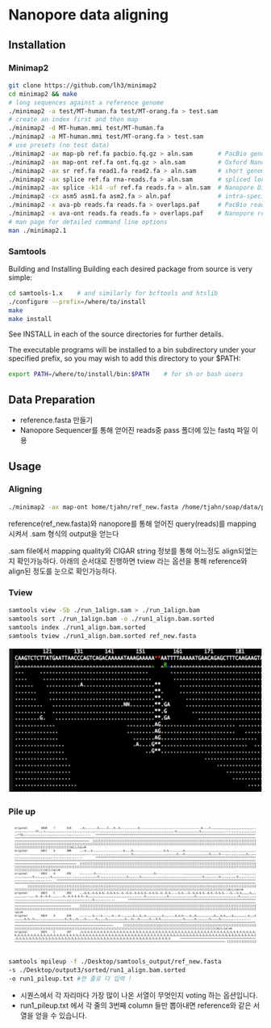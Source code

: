 # Nanopore data aligning

## Installation
### Minimap2
```sh
git clone https://github.com/lh3/minimap2
cd minimap2 && make
# long sequences against a reference genome
./minimap2 -a test/MT-human.fa test/MT-orang.fa > test.sam
# create an index first and then map
./minimap2 -d MT-human.mmi test/MT-human.fa
./minimap2 -a MT-human.mmi test/MT-orang.fa > test.sam
# use presets (no test data)
./minimap2 -ax map-pb ref.fa pacbio.fq.gz > aln.sam       # PacBio genomic reads
./minimap2 -ax map-ont ref.fa ont.fq.gz > aln.sam         # Oxford Nanopore genomic reads
./minimap2 -ax sr ref.fa read1.fa read2.fa > aln.sam      # short genomic paired-end reads
./minimap2 -ax splice ref.fa rna-reads.fa > aln.sam       # spliced long reads
./minimap2 -ax splice -k14 -uf ref.fa reads.fa > aln.sam  # Nanopore Direct RNA-seq
./minimap2 -cx asm5 asm1.fa asm2.fa > aln.paf             # intra-species asm-to-asm alignment
./minimap2 -x ava-pb reads.fa reads.fa > overlaps.paf     # PacBio read overlap
./minimap2 -x ava-ont reads.fa reads.fa > overlaps.paf    # Nanopore read overlap
# man page for detailed command line options
man ./minimap2.1
```

### Samtools
Building and Installing 
Building each desired package from source is very simple:
```sh
cd samtools-1.x    # and similarly for bcftools and htslib
./configure --prefix=/where/to/install
make
make install
```
See INSTALL in each of the source directories for further details.

The executable programs will be installed to a bin subdirectory under your specified prefix, so you may wish to add this directory to your $PATH:
```sh
export PATH=/where/to/install/bin:$PATH    # for sh or bash users
```

## Data Preparation
- reference.fasta 만들기
- Nanopore Sequencer를 통해 얻어진 reads중 pass 폴더에 있는 fastq 파일 이용

## Usage
### Aligning 
```sh
./minimap2 -ax map-ont home/tjahn/ref_new.fasta /home/tjahn/soap/data/pass/fastq_runid_9d57b64934d886aaade4ed350 b40a24e5bf3123b_1.fastq > run_1align.sam
```
reference(ref_new.fasta)와 nanopore를 통해 얻어진 query(reads)를 mapping 시켜서 .sam 형식의 output을 얻는다

.sam file에서 mapping quality와 CIGAR string 정보를 통해 어느정도 align되었는지 확인가능하다.
아래의 순서대로 진행하면 tview 라는 옵션을 통해 reference와 align된 정도를 눈으로 확인가능하다.
### Tview
```sh
samtools view -Sb ./run_1align.sam > ./run_1align.bam 
samtools sort ./run_1align.bam -o ./run1_align.bam.sorted
samtools index ./run1_align.bam.sorted
samtools tview ./run1_align.bam.sorted ref_new.fasta
```
![figure1](./figure/figure1.png)

### Pile up
![figure1](./figure/figure2.png)
```sh
samtools mpileup -f ./Desktop/samtools_output/ref_new.fasta
-s ./Desktop/output3/sorted/run1_align.bam.sorted
-o run1_pileup.txt #한 줄로 다 입력 !
```

- 시퀀스에서 각 자리마다 가장 많이 나온 서열이 무엇인지 voting 하는 옵션입니다.
- run1_pileup.txt 에서 각 줄의 3번째 column 들만 뽑아내면 reference와 같은 서열을 얻을 수 있습니다.
